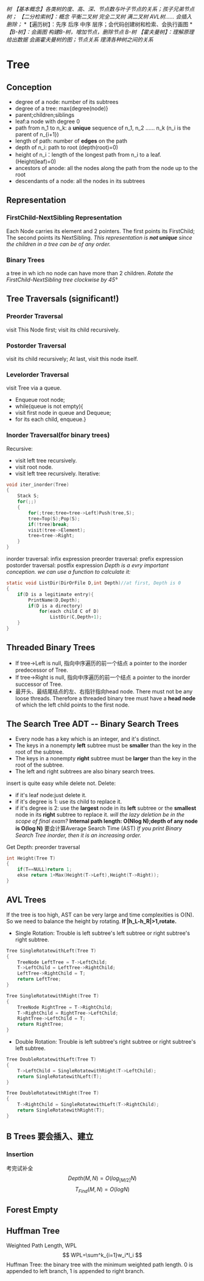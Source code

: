 *树*
*【基本概念】各类树的度、高、深、节点数与叶子节点的关系；孩子兄弟节点树；*
*【二分检索树】：概念 平衡二叉树 完全二叉树 满二叉树 AVL树…… 会插入 删除；*
*【遍历树】：先序 后序 中序 层序；会代码创建树和检索、会执行画图 *
*【B-树】：会画图 构建B-树，增加节点，删除节点 B-树*
*【霍夫曼树】：理解原理 给出数据 会画霍夫曼树的图；节点关系*
*理清各种树之间的关系*
# Tree
## Conception
- degree of a node: number of its subtrees
- degree of a tree: max{degree(node)}
- parent;children;siblings
- leaf:a node with degree 0
- path from n_1 to n_k: a **unique** sequence of n_1, n_2 …… n_k (n_i is the parent of n_{i+1})
- length of path: number of **edges** on the path
- depth of n_i: path to root (depth(root)=0)
- height of n_i：length of the longest path from n_i to a leaf.(Height(leaf)=0)
- ancestors of anode: all the nodes along the path from the node up to the root
- descendants of a node: all the nodes in its subtrees

## Representation
### FirstChild-NextSibling Representation
Each Node carries its element and 2 pointers. The first points its FirstChild; The second points its NextSibling.
*This representation is **not unique** since the children in a tree can be of any order.*
### Binary Trees
a tree in wh ich no node can have more than 2 children.
*Rotate the FirstChild-NextSibling tree clockwise by 45°*

## Tree Traversals (significant!)
### Preorder Traversal
visit This Node first;
visit its child recursively.
### Postorder Traversal
visit its child recursively;
At last, visit this node itself.
### Levelorder Traversal
visit Tree via a queue.
- Enqueue root node;
- while(queue is not empty){
- visit first node in queue and Dequeue;
- for its each child, enqueue.}
### Inorder Traversal(for binary trees)
Recursive:
- visit left tree recursively.
- visit root node.
- visit left tree recursively.
Iterative:
```c
void iter_inorder(Tree)
{
	Stack S;
	for(;;)
	{
		for(;tree;tree=tree->Left)Push(tree,S);
		tree=Top(S);Pop(S);
		if(!tree)break;
		visit(tree->Element);
		tree=tree->Right;
	}
}
```
inorder traversal: infix expression
preorder traversal: prefix expression
postorder traversal: postfix expression
*Depth is a evry important conception. we can use a function to calculate it:*
```c
static void ListDir(DirOrFile D,int Depth)//at first, Depth is 0
{
	if(D is a legitimate entry){
		PrintName(D,Depth);
		if(D is a directory)
			for(each child C of D)
				ListDir(C,Depth+1);
	}
}
```


## Threaded Binary Trees
- If tree->Left is null, 指向中序遍历的前一个结点  a pointer to the inorder predecessor of Tree.
- If tree->Right is null, 指向中序遍历的前一个结点  a pointer to the inorder successor of Tree.
- 最开头、最结尾结点的左、右指针指向head node. There must not be any loose threads. Therefore a threaded binary tree must have a **head node** of which the left child points to the first node.

## The Search Tree ADT -- Binary Search Trees
- Every node has a key which is an integer, and it's distinct.
- The keys in a nonempty **left** subtree must be **smaller** than the key in the root of the subtree.
- The keys in a nonempty **right** subtree must be **larger** than the key in the root of the subtree.
- The left and right subtrees are also binary search trees.

insert is quite easy while delete not.
Delete:
- if it's leaf node:just delete it.
- if it's degree is 1: use its child to replace it.
- if it's degree is 2: use the **largest** node in its **left** subtree or the **smallest** node in its **right** subtree to replace it.
*will the lazy deletion be in the scope of final exam?*
**Internal path length: O(Nlog N);depth of any node is O(log N)**
要会计算Average Search Time (AST)
*If you print Binary Search Tree inorder, then it is an increasing order.*

Get Depth: preorder traversal
```c
int Height(Tree T)
{
	if(T==NULL)return 1;
	ekse return 1+Max(Height(T->Left),Height(T->Right));
}
```
## AVL Trees
If the tree is too high, AST can be very large and time complexities is O(N). So we need to balance the height by rotating.
**If |h_L-h_R|>1,rotate.**
- Single Rotation: Trouble is left subtree's left subtree or right subtree's right subtree.
```c
Tree SingleRotatewithLeft(Tree T)
{
	TreeNode LeftTree = T->LeftChild;
	T->LeftChild = LeftTree->RightChild;
	LeftTree->RightChild = T;
	return LeftTree;
}

Tree SingleRotatewithRight(Tree T)
{
	TreeNode RightTree = T->RightChild;
	T->RightChild = RightTree->LeftChild;
	RightTree->LeftChild = T;
	return RightTree;
}
```
- Double Rotation: Trouble is left subtree's right subtree or right subtree's left subtree.
```c
Tree DoubleRotatewithLeft(Tree T) 			
{
	T->LeftChild = SingleRotatewithRight(T->LeftChild);
	return SingleRotatewithLeft(T);
}

Tree DoubleRotatewithRight(Tree T) 			
{
	T->RightChild = SingleRotatewithLeft(T->RightChild);
	return SingleRotatewithRight(T);
}
```
## B Trees 要会插入、建立

### Insertion

考完试补全
$$
Depth(M,N)=O(log_{[M/2]}N)
$$
$$
T_{Find}(M,N)=O(log N)
$$
## Forest Empty
## Huffman Tree
Weighted Path Length, WPL
$$ 
WPL=\sum^k_{i=1}w_i*l_i
$$
Huffman Tree: the binary tree with the minimum weighted path length.
0 is appended to left branch, 
1 is appended to right branch.

